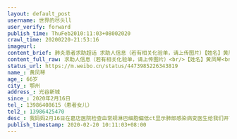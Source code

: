 ```yaml
---
layout: default_post
username: 世界的尽头ll
user_verify: forward
publish_time: ThuFeb2010:11:03+08002020
crawl_time: 20200220-21:53:16
imageurl: 
content_brief: 肺炎患者求助超话 求助人信息（若有相关化验单，请上传图片）【姓名】黄凤琴【年龄】66岁【所在城市】鄂州【所在小区、社区】光谷新城【患病时间】2020年2月16日【联系方式】13986408615（患者女儿）【其他紧急联系人】13986425470【病情描述】我妈妈2月16日在葛店医院检查血常规淋巴细胞 ...全文
content_full_raw: 求助人信息（若有相关化验单，请上传图片）<br/>【姓名】黄凤琴<br/>【年龄】66岁<br/>【所在城市】鄂州<br/>【所在小区、社区】光谷新城<br/>【患病时间】2020年2月16日<br/>【联系方式】13986408615（患者女儿）<br/>【其他紧急联系人】13986425470<br/>【病情描述】我妈妈2月16日在葛店医院检查血常规淋巴细胞偏低ct显示肺部感染病变医生给我们开了单子去宾馆隔离我的单子是确诊患者密切接触者我妈妈第二天做了咽拭子至今也不知道结果现在妈妈每天往返于医院和宾馆打针吃药中间发热和拉肚子医生给了退烧药和止泻药妈妈现在精神状态越来越差希望尽快得到市医院的收治
status_url: https://m.weibo.cn/status/4473985226343819
name_: 黄凤琴
age_: 66岁
city_: 鄂州
address_: 光谷新城
since_: 2020年2月16日
tel_: 13986408615（患者女儿）
tel2_: 13986425470
desc_: 我妈妈2月16日在葛店医院检查血常规淋巴细胞偏低ct显示肺部感染病变医生给我们开了单子去宾馆隔离我的单子是确诊患者密切接触者我妈妈第二天做了咽拭子至今也不知道结果现在妈妈每天往返于医院和宾馆打针吃药中间发热和拉肚子医生给了退烧药和止泻药妈妈现在精神状态越来越差希望尽快得到市医院的收治
publish_timestamp: 2020-02-20 10:11:03+08:00
---
```

